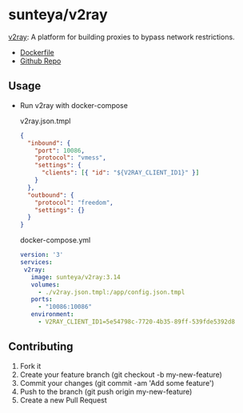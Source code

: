 # sunteya/v2ray

[v2ray](https://www.v2ray.com/): A platform for building proxies to bypass network restrictions.

* [Dockerfile](https://github.com/sunteya/dockers/blob/master/v2ray/Dockerfile)
* [Github Repo](https://github.com/sunteya/dockers/tree/master/v2ray)


## Usage

* Run v2ray with docker-compose

  v2ray.json.tmpl

   ````json
   {
     "inbound": {
       "port": 10086,
       "protocol": "vmess",
       "settings": {
         "clients": [{ "id": "${V2RAY_CLIENT_ID1}" }]
       }
     },
     "outbound": {
       "protocol": "freedom",
       "settings": {}
     }
   }
   ````

   docker-compose.yml

   ````yaml
   version: '3'
   services:
    v2ray:
      image: sunteya/v2ray:3.14
      volumes:
        - ./v2ray.json.tmpl:/app/config.json.tmpl
      ports:
        - "10086:10086"
      environment:
        - V2RAY_CLIENT_ID1=5e54798c-7720-4b35-89ff-539fde5392d8
   ````


## Contributing

1. Fork it
2. Create your feature branch (git checkout -b my-new-feature)
3. Commit your changes (git commit -am 'Add some feature')
4. Push to the branch (git push origin my-new-feature)
5. Create a new Pull Request
